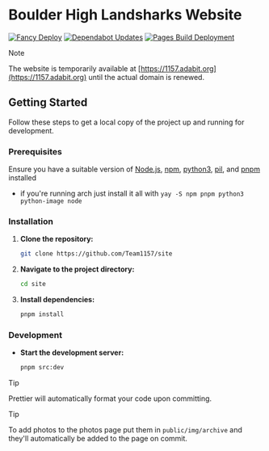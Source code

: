 # Boulder High Landsharks Website

[![Fancy Deploy](https://github.com/Team1157/site/actions/workflows/deploy.yml/badge.svg)](https://github.com/Team1157/site/actions/workflows/deploy.yml)
[![Dependabot Updates](https://github.com/Team1157/site/actions/workflows/dependabot/dependabot-updates/badge.svg)](https://github.com/Team1157/site/actions/workflows/dependabot/dependabot-updates)
[![Pages Build Deployment](https://github.com/Team1157/site/actions/workflows/pages/pages-build-deployment/badge.svg)](https://github.com/Team1157/site/actions/workflows/pages/pages-build-deployment)

> [!Note]  
> The website is temporarily available at [https://1157.adabit.org](https://1157.adabit.org) until the actual domain is renewed.

## Getting Started

Follow these steps to get a local copy of the project up and running for development.

### Prerequisites

Ensure you have a suitable version of [Node.js](https://nodejs.org/), [npm](https://www.npmjs.com/), [python3](https://www.python.org/), [pil](https://pypi.org/project/image/), and [pnpm](https://pnpm.io/) installed

- if you're running arch just install it all with ```yay -S npm pnpm python3 python-image node```

### Installation

1. **Clone the repository:**

   ```bash
   git clone https://github.com/Team1157/site
   ```

2. **Navigate to the project directory:**

   ```bash
   cd site
   ```

3. **Install dependencies:**

   ```bash
   pnpm install
   ```

### Development

- **Start the development server:**

  ```bash
  pnpm src:dev
  ```

> [!TIP]
> Prettier will automatically format your code upon committing.

> [!TIP]
> To add photos to the photos page put them in ```public/img/archive``` and they'll automatically be added to the page on commit.

